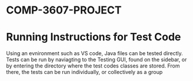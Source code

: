 # COMP-3607-PROJECT

# Running Instructions for Test Code
Using an evnironment such as VS code, Java files can be tested directly. Tests can be run by naviagting to the Testing GUI, found on the sidebar, or by entering the directory where the test codes classes are stored. From there, the tests can be run individually, or collectively as a group
